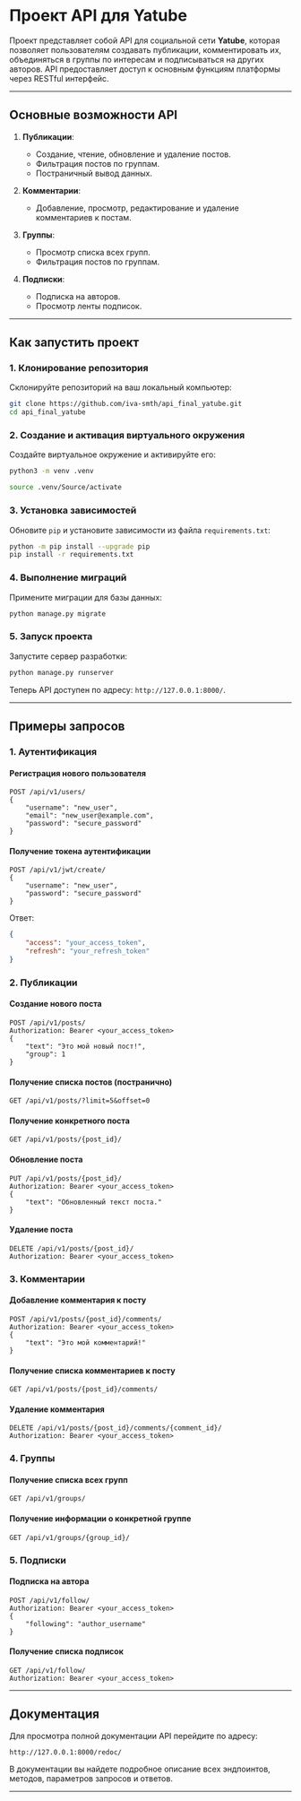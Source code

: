 # Проект API для Yatube

Проект представляет собой API для социальной сети **Yatube**, которая позволяет пользователям создавать публикации, комментировать их, объединяться в группы по интересам и подписываться на других авторов. API предоставляет доступ к основным функциям платформы через RESTful интерфейс.

---

## Основные возможности API

1. **Публикации**:
   - Создание, чтение, обновление и удаление постов.
   - Фильтрация постов по группам.
   - Постраничный вывод данных.

2. **Комментарии**:
   - Добавление, просмотр, редактирование и удаление комментариев к постам.

3. **Группы**:
   - Просмотр списка всех групп.
   - Фильтрация постов по группам.

4. **Подписки**:
   - Подписка на авторов.
   - Просмотр ленты подписок.

---

## Как запустить проект

### 1. Клонирование репозитория
Склонируйте репозиторий на ваш локальный компьютер:
```bash
git clone https://github.com/iva-smth/api_final_yatube.git
cd api_final_yatube
```

### 2. Создание и активация виртуального окружения
Создайте виртуальное окружение и активируйте его:
```bash
python3 -m venv .venv
```
```bash
source .venv/Source/activate
```

### 3. Установка зависимостей
Обновите `pip` и установите зависимости из файла `requirements.txt`:
```bash
python -m pip install --upgrade pip
pip install -r requirements.txt
```

### 4. Выполнение миграций
Примените миграции для базы данных:
```bash
python manage.py migrate
```

### 5. Запуск проекта
Запустите сервер разработки:
```bash
python manage.py runserver
```

Теперь API доступен по адресу: `http://127.0.0.1:8000/`.

---

## Примеры запросов

### 1. Аутентификация

#### Регистрация нового пользователя
```http
POST /api/v1/users/
{
    "username": "new_user",
    "email": "new_user@example.com",
    "password": "secure_password"
}
```

#### Получение токена аутентификации
```http
POST /api/v1/jwt/create/
{
    "username": "new_user",
    "password": "secure_password"
}
```
Ответ:
```json
{
    "access": "your_access_token",
    "refresh": "your_refresh_token"
}
```

### 2. Публикации

#### Создание нового поста
```http
POST /api/v1/posts/
Authorization: Bearer <your_access_token>
{
    "text": "Это мой новый пост!",
    "group": 1
}
```

#### Получение списка постов (постранично)
```http
GET /api/v1/posts/?limit=5&offset=0
```

#### Получение конкретного поста
```http
GET /api/v1/posts/{post_id}/
```

#### Обновление поста
```http
PUT /api/v1/posts/{post_id}/
Authorization: Bearer <your_access_token>
{
    "text": "Обновленный текст поста."
}
```

#### Удаление поста
```http
DELETE /api/v1/posts/{post_id}/
Authorization: Bearer <your_access_token>
```

### 3. Комментарии

#### Добавление комментария к посту
```http
POST /api/v1/posts/{post_id}/comments/
Authorization: Bearer <your_access_token>
{
    "text": "Это мой комментарий!"
}
```

#### Получение списка комментариев к посту
```http
GET /api/v1/posts/{post_id}/comments/
```

#### Удаление комментария
```http
DELETE /api/v1/posts/{post_id}/comments/{comment_id}/
Authorization: Bearer <your_access_token>
```

### 4. Группы

#### Получение списка всех групп
```http
GET /api/v1/groups/
```

#### Получение информации о конкретной группе
```http
GET /api/v1/groups/{group_id}/
```

### 5. Подписки

#### Подписка на автора
```http
POST /api/v1/follow/
Authorization: Bearer <your_access_token>
{
    "following": "author_username"
}
```

#### Получение списка подписок
```http
GET /api/v1/follow/
Authorization: Bearer <your_access_token>
```

---

## Документация

Для просмотра полной документации API перейдите по адресу:
```
http://127.0.0.1:8000/redoc/
```

В документации вы найдете подробное описание всех эндпоинтов, методов, параметров запросов и ответов.

---
